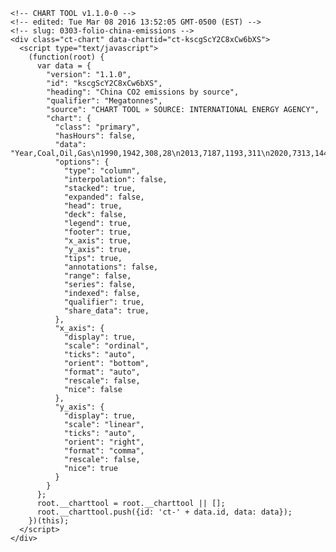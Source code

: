     <!-- CHART TOOL v1.1.0-0 -->
    <!-- edited: Tue Mar 08 2016 13:52:05 GMT-0500 (EST) -->
    <!-- slug: 0303-folio-china-emissions -->
    <div class="ct-chart" data-chartid="ct-kscgScY2C8xCw6bXS">
      <script type="text/javascript">
        (function(root) {
          var data = {
            "version": "1.1.0",
            "id": "kscgScY2C8xCw6bXS",
            "heading": "China CO2 emissions by source",
            "qualifier": "Megatonnes",
            "source": "CHART TOOL » SOURCE: INTERNATIONAL ENERGY AGENCY",
            "chart": {
              "class": "primary",
              "hasHours": false,
              "data": "Year,Coal,Oil,Gas\n1990,1942,308,28\n2013,7187,1193,311\n2020,7313,1440,544\n2025,6962,1517,692\n2030,6499,1559,840",
              "options": {
                "type": "column",
                "interpolation": false,
                "stacked": true,
                "expanded": false,
                "head": true,
                "deck": false,
                "legend": true,
                "footer": true,
                "x_axis": true,
                "y_axis": true,
                "tips": true,
                "annotations": false,
                "range": false,
                "series": false,
                "indexed": false,
                "qualifier": true,
                "share_data": true,
              },
              "x_axis": {
                "display": true,
                "scale": "ordinal",
                "ticks": "auto",
                "orient": "bottom",
                "format": "auto",
                "rescale": false,
                "nice": false
              },
              "y_axis": {
                "display": true,
                "scale": "linear",
                "ticks": "auto",
                "orient": "right",
                "format": "comma",
                "rescale": false,
                "nice": true
              }
            }
          };
          root.__charttool = root.__charttool || [];
          root.__charttool.push({id: 'ct-' + data.id, data: data});
        })(this);
      </script>
    </div>
